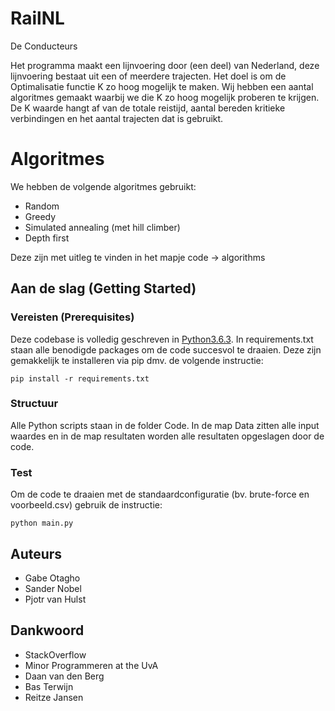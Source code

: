 # RailNL
De Conducteurs

Het programma maakt een lijnvoering door (een deel) van Nederland, deze lijnvoering bestaat uit een of meerdere trajecten. Het doel is om de Optimalisatie functie K zo hoog mogelijk te maken.
Wij hebben een aantal algoritmes gemaakt waarbij we die K zo hoog mogelijk proberen te krijgen. De K waarde hangt af van de totale reistijd, aantal bereden kritieke verbindingen en het aantal trajecten dat is gebruikt.

# Algoritmes

We hebben de volgende algoritmes gebruikt:

- Random
- Greedy
- Simulated annealing (met hill climber)
- Depth first

Deze zijn met uitleg te vinden in het mapje code -> algorithms

## Aan de slag (Getting Started)

### Vereisten (Prerequisites)

Deze codebase is volledig geschreven in [Python3.6.3](https://www.python.org/downloads/). In requirements.txt staan alle benodigde packages om de code succesvol te draaien. Deze zijn gemakkelijk te installeren via pip dmv. de volgende instructie:

```
pip install -r requirements.txt
```

### Structuur

Alle Python scripts staan in de folder Code. In de map Data zitten alle input waardes en in de map resultaten worden alle resultaten opgeslagen door de code.

### Test

Om de code te draaien met de standaardconfiguratie (bv. brute-force en voorbeeld.csv) gebruik de instructie:

```
python main.py
```

## Auteurs

*   Gabe Otagho
*   Sander Nobel
*   Pjotr van Hulst


## Dankwoord

* StackOverflow
* Minor Programmeren at the UvA
* Daan van den Berg   
* Bas Terwijn
* Reitze Jansen
